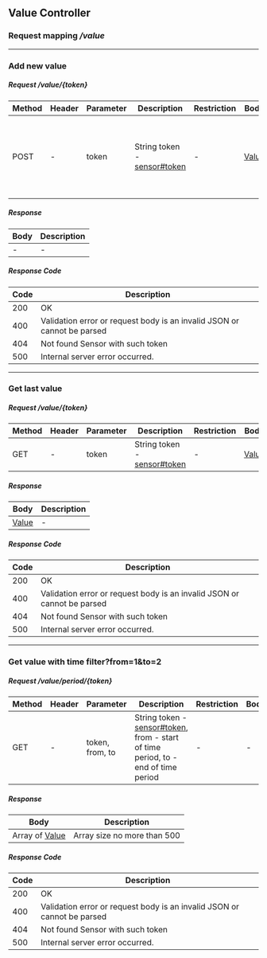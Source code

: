## Value Controller
### Request mapping <em>/value</em>

___
### Add new value
##### Request /value/{token}
Method | Header | Parameter | Description | Restriction | Body | Description | Restriction
------------ | ------------- | ------------- | ------------- | ------------- | ------------- | ------------- | -------------
POST | - | token | String token - [sensor#token](https://github.com/ilyukou/iot-docs/tree/main/dto/Sensor.md) | - | [Value](https://github.com/ilyukou/iot-docs/tree/main/dto/Value.md) | [Value#time](https://github.com/ilyukou/iot-docs/tree/main/dto/Value.md) is optional field. If not present - server time is set when the request came | -


##### Response
Body | Description
------------ | -------------
-| -

##### Response Code
Code | Description
------------ | -------------
200 | OK
400 | Validation error or request body is an invalid JSON or cannot be parsed
404 | Not found Sensor with such token
500 | Internal server error occurred.

___
### Get last value
##### Request /value/{token}
Method | Header | Parameter | Description | Restriction | Body | Description | Restriction
------------ | ------------- | ------------- | ------------- | ------------- | ------------- | ------------- | -------------
GET | - | token | String token - [sensor#token](https://github.com/ilyukou/iot-docs/tree/main/dto/Sensor.md) | - | [Value](https://github.com/ilyukou/iot-docs/tree/main/dto/Value.md) | - | -


##### Response
Body | Description
------------ | -------------
[Value](https://github.com/ilyukou/iot-docs/tree/main/dto/Value.md) | -

##### Response Code
Code | Description
------------ | -------------
200 | OK
400 | Validation error or request body is an invalid JSON or cannot be parsed
404 | Not found Sensor with such token
500 | Internal server error occurred.

___
### Get value with time filter?from=1&to=2
##### Request /value/period/{token}
Method | Header | Parameter | Description | Restriction | Body | Description | Restriction
------------ | ------------- | ------------- | ------------- | ------------- | ------------- | ------------- | -------------
GET | - | token, from, to | String token - [sensor#token](https://github.com/ilyukou/iot-docs/tree/main/dto/Sensor.md), from - start of time period, to - end of time period | - | - | - | -


##### Response
Body | Description
------------ | -------------
Array of [Value](https://github.com/ilyukou/iot-docs/tree/main/dto/Value.md) | Array size no more than 500

##### Response Code
Code | Description
------------ | -------------
200 | OK
400 | Validation error or request body is an invalid JSON or cannot be parsed
404 | Not found Sensor with such token
500 | Internal server error occurred.
